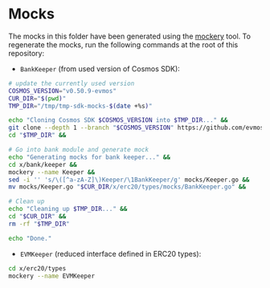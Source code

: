 # Mocks

The mocks in this folder have been generated using the [mockery](https://vektra.github.io/mockery/latest/) tool.
To regenerate the mocks, run the following commands at the root of this repository:

- `BankKeeper` (from used version of Cosmos SDK):

```bash
# update the currently used version
COSMOS_VERSION="v0.50.9-evmos"
CUR_DIR="$(pwd)"
TMP_DIR="/tmp/tmp-sdk-mocks-$(date +%s)"

echo "Cloning Cosmos SDK $COSMOS_VERSION into $TMP_DIR..." &&
git clone --depth 1 --branch "$COSMOS_VERSION" https://github.com/evmos/cosmos-sdk.git "$TMP_DIR" &&
cd "$TMP_DIR" &&

# Go into bank module and generate mock
echo "Generating mocks for bank keeper..." &&
cd x/bank/keeper &&
mockery --name Keeper &&
sed -i '' 's/\([^a-zA-Z]\)Keeper/\1BankKeeper/g' mocks/Keeper.go &&
mv mocks/Keeper.go "$CUR_DIR/x/erc20/types/mocks/BankKeeper.go" && 

# Clean up
echo "Cleaning up $TMP_DIR..." &&
cd "$CUR_DIR" &&
rm -rf "$TMP_DIR"

echo "Done."
```

- `EVMKeeper` (reduced interface defined in ERC20 types):

```bash
cd x/erc20/types
mockery --name EVMKeeper
```